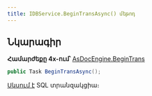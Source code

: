 ```yaml
---
title: IDBService.BeginTransAsync() մեթոդ
---
```


## Նկարագիր

**Համարժեքը 4x-ում՝** [AsDocEngine.BeginTrans](https://armsoft.github.io/as4x-docs/HTM/ProgrGuide/Functions/Functions/TransactionManagment/BeginTrans.html)

```c#
public Task BeginTransAsync();
```

[Սկսում է](https://learn.microsoft.com/en-us/sql/t-sql/language-elements/begin-transaction-transact-sql) SQL տրանզակցիա։
